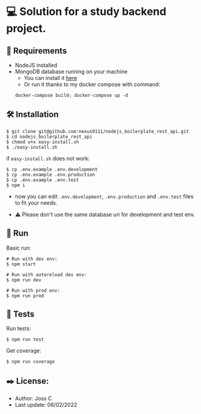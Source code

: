 # 💻 Solution for a study backend project.

## 🔎 Requirements

- NodeJS installed
- MongoDB database running on your machine
    - You can install it <a href="https://www.mongodb.com/docs/manual/administration/install-community/">here</a>
    - Or run it thanks to my docker compose with command: 
    ```console
    docker-compose build; docker-compose up -d
    ```

## 🛠 Installation

```console
$ git clone git@github.com:nexus9111/nodejs_boilerplate_rest_api.git
$ cd nodejs_boilerplate_rest_api
$ chmod u+x easy-install.sh
$ ./easy-install.sh
```

if `easy-install.sh` does not work:

```console
$ cp .env.example .env.development
$ cp .env.example .env.production
$ cp .env.example .env.test
$ npm i
```

- now you can edit `.env.development`, `.env.production` and `.env.test` files to fit your needs.

- ⚠️ Please don't use the same database uri for development and test env.

## 🚀 Run

Basic run:

```console
# Run with dev env:
$ npm start

# Run with autoreload dev env:
$ npm run dev

# Run with prod env:
$ npm run prod
```

## 🧪 Tests

Run tests:

```console
$ npm run test
```

Get coverage:

```console
$ npm run coverage
```

## ✒️ License:

- Author: Joss C
- Last update: 06/02/2022
